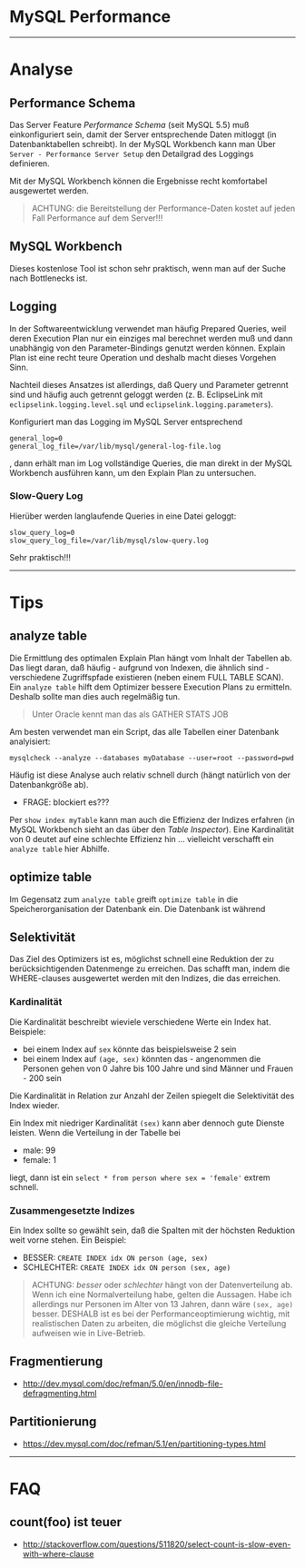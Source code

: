 # MySQL Performance

---

# Analyse
## Performance Schema
Das Server Feature *Performance Schema* (seit MySQL 5.5) muß einkonfiguriert sein, damit der Server entsprechende Daten mitloggt (in Datenbanktabellen schreibt). In der MySQL Workbench kann man Über ``Server - Performance Server Setup`` den Detailgrad des Loggings definieren.

Mit der MySQL Workbench können die Ergebnisse recht komfortabel ausgewertet werden.

> ACHTUNG: die Bereitstellung der Performance-Daten kostet auf jeden Fall Performance auf dem Server!!!

## MySQL Workbench
Dieses kostenlose Tool ist schon sehr praktisch, wenn man auf der Suche nach Bottlenecks ist.

## Logging
In der Softwareentwicklung verwendet man häufig Prepared Queries, weil deren Execution Plan nur ein einziges mal berechnet werden muß und dann unabhängig von den Parameter-Bindings genutzt werden können. Explain Plan ist eine recht teure Operation und deshalb macht dieses Vorgehen Sinn.

Nachteil dieses Ansatzes ist allerdings, daß Query und Parameter getrennt sind und häufig auch getrennt geloggt werden (z. B. EclipseLink mit ``eclipselink.logging.level.sql`` und ``eclipselink.logging.parameters``).

Konfiguriert man das Logging im MySQL Server entsprechend

```
general_log=0
general_log_file=/var/lib/mysql/general-log-file.log
```

, dann erhält man im Log vollständige Queries, die man direkt in der MySQL Workbench ausführen kann, um den Explain Plan zu untersuchen.

### Slow-Query Log
Hierüber werden langlaufende Queries in eine Datei geloggt:

```
slow_query_log=0
slow_query_log_file=/var/lib/mysql/slow-query.log
```

Sehr praktisch!!!

---

# Tips
## analyze table
Die Ermittlung des optimalen Explain Plan hängt vom Inhalt der Tabellen ab. Das liegt daran, daß häufig - aufgrund von Indexen, die ähnlich sind - verschiedene Zugriffspfade existieren (neben einem FULL TABLE SCAN). Ein ``analyze table`` hilft dem Optimizer bessere Execution Plans zu ermitteln. Deshalb sollte man dies auch regelmäßig tun.

> Unter Oracle kennt man das als GATHER STATS JOB

Am besten verwendet man ein Script, das alle Tabellen einer Datenbank analyisiert:

```
mysqlcheck --analyze --databases myDatabase --user=root --password=pwd
```

Häufig ist diese Analyse auch relativ schnell durch (hängt natürlich von der Datenbankgröße ab).

* FRAGE: blockiert es???

Per ``show index myTable`` kann man auch die Effizienz der Indizes erfahren (in MySQL Workbench sieht an das über den *Table Inspector*). Eine Kardinalität von 0 deutet auf eine schlechte Effizienz hin ... vielleicht verschafft ein ``analyze table`` hier Abhilfe.

## optimize table
Im Gegensatz zum ``analyze table`` greift ``optimize table`` in die Speicherorganisation der Datenbank ein. Die Datenbank ist während

## Selektivität
Das Ziel des Optimizers ist es, möglichst schnell eine Reduktion der zu berücksichtigenden Datenmenge zu erreichen. Das schafft man, indem die WHERE-clauses ausgewertet werden mit den Indizes, die das erreichen.

### Kardinalität
Die Kardinalität beschreibt wieviele verschiedene Werte ein Index hat. Beispiele:

* bei einem Index auf ``sex`` könnte das beispielsweise 2 sein
* bei einem Index auf ``(age, sex)`` könnten das - angenommen die Personen gehen von 0 Jahre bis 100 Jahre und sind Männer und Frauen - 200 sein

Die Kardinalität in Relation zur Anzahl der Zeilen spiegelt die Selektivität des Index wieder.

Ein Index mit niedriger Kardinalität ``(sex)`` kann aber dennoch gute Dienste leisten. Wenn die Verteilung in der Tabelle bei 

* male: 99
* female: 1

liegt, dann ist ein ``select * from person where sex = 'female'`` extrem schnell.

### Zusammengesetzte Indizes
Ein Index sollte so gewählt sein, daß die Spalten mit der höchsten Reduktion weit vorne stehen. Ein Beispiel:

* BESSER: ``CREATE INDEX idx ON person (age, sex)``
* SCHLECHTER:  ``CREATE INDEX idx ON person (sex, age)``

> ACHTUNG: *besser* oder *schlechter* hängt von der Datenverteilung ab. Wenn ich eine Normalverteilung habe, gelten die Aussagen. Habe ich allerdings nur Personen im Alter von 13 Jahren, dann wäre ``(sex, age)`` besser. DESHALB ist es bei der Performanceoptimierung wichtig, mit realistischen Daten zu arbeiten, die möglichst die gleiche Verteilung aufweisen wie in Live-Betrieb.

## Fragmentierung
* http://dev.mysql.com/doc/refman/5.0/en/innodb-file-defragmenting.html

## Partitionierung
* https://dev.mysql.com/doc/refman/5.1/en/partitioning-types.html

---

# FAQ
## count(foo) ist teuer
* http://stackoverflow.com/questions/511820/select-count-is-slow-even-with-where-clause

